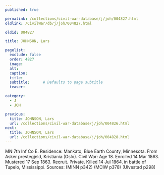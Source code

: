 ```yaml
---
published: true

permalink: /collections/civil-war-database/j/joh/004827.html
oldlink: /CivilWar/db/j/joh/004827.html

oldid: 004827

title: JOHNSON, Lars

pagelist:
  exclude: false
  order: 4827
  image: 
  alt:
  caption:
  title:
  subtitle:      # Defaults to page subtitle
  teaser:

category: 
  - J 
  - JOH

previous:
  title: JOHNSON, Lars
  url: /collections/civil-war-database/j/joh/004826.html  
next:
  title: JOHNSON, Lars
  url: /collections/civil-war-database/j/joh/004828.html   
---
```

MN 7th Inf Co E. Residence: Mankato, Blue Earth County, Minnesota. From Asker prestegjeld, Kristiania (Oslo). Civil War: Age 18. Enrolled 14 Mar 1863. Mustered 17 Sep 1863. Recruit. Private. Killed 14 Jul 1864, in battle of Tupelo, Mississippi. Sources: (MINN p342) (MCIW p378) (Ulvestad p298)